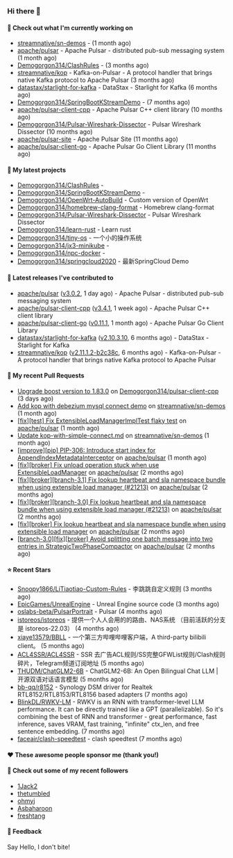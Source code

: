 ### Hi there 👋

#### 👷 Check out what I'm currently working on

- [streamnative/sn-demos](https://github.com/streamnative/sn-demos) -  (1 month ago)
- [apache/pulsar](https://github.com/apache/pulsar) - Apache Pulsar - distributed pub-sub messaging system (1 month ago)
- [Demogorgon314/ClashRules](https://github.com/Demogorgon314/ClashRules) -  (3 months ago)
- [streamnative/kop](https://github.com/streamnative/kop) - Kafka-on-Pulsar - A protocol handler that brings native Kafka protocol to Apache Pulsar (3 months ago)
- [datastax/starlight-for-kafka](https://github.com/datastax/starlight-for-kafka) - DataStax - Starlight for Kafka (6 months ago)
- [Demogorgon314/SpringBootKStreamDemo](https://github.com/Demogorgon314/SpringBootKStreamDemo) -  (7 months ago)
- [apache/pulsar-client-cpp](https://github.com/apache/pulsar-client-cpp) - Apache Pulsar C&#43;&#43; client library (10 months ago)
- [Demogorgon314/Pulsar-Wireshark-Dissector](https://github.com/Demogorgon314/Pulsar-Wireshark-Dissector) - Pulsar Wireshark Dissector (10 months ago)
- [apache/pulsar-site](https://github.com/apache/pulsar-site) - Apache Pulsar Site (11 months ago)
- [apache/pulsar-client-go](https://github.com/apache/pulsar-client-go) - Apache Pulsar Go Client Library (11 months ago)

#### 🌱 My latest projects

- [Demogorgon314/ClashRules](https://github.com/Demogorgon314/ClashRules) - 
- [Demogorgon314/SpringBootKStreamDemo](https://github.com/Demogorgon314/SpringBootKStreamDemo) - 
- [Demogorgon314/OpenWrt-AutoBuild](https://github.com/Demogorgon314/OpenWrt-AutoBuild) - Custom version of OpenWrt
- [Demogorgon314/homebrew-clang-format](https://github.com/Demogorgon314/homebrew-clang-format) - Homebrew clang-format
- [Demogorgon314/Pulsar-Wireshark-Dissector](https://github.com/Demogorgon314/Pulsar-Wireshark-Dissector) - Pulsar Wireshark Dissector
- [Demogorgon314/learn-rust](https://github.com/Demogorgon314/learn-rust) - Learn rust
- [Demogorgon314/tiny-os](https://github.com/Demogorgon314/tiny-os) - 一个小的操作系统
- [Demogorgon314/jx3-minikube](https://github.com/Demogorgon314/jx3-minikube) - 
- [Demogorgon314/npc-docker](https://github.com/Demogorgon314/npc-docker) - 
- [Demogorgon314/springcloud2020](https://github.com/Demogorgon314/springcloud2020) - 最新SpringCloud Demo

#### 🔭 Latest releases I've contributed to

- [apache/pulsar](https://github.com/apache/pulsar) ([v3.0.2](https://github.com/apache/pulsar/releases/tag/v3.0.2), 1 day ago) - Apache Pulsar - distributed pub-sub messaging system
- [apache/pulsar-client-cpp](https://github.com/apache/pulsar-client-cpp) ([v3.4.1](https://github.com/apache/pulsar-client-cpp/releases/tag/v3.4.1), 1 week ago) - Apache Pulsar C&#43;&#43; client library
- [apache/pulsar-client-go](https://github.com/apache/pulsar-client-go) ([v0.11.1](https://github.com/apache/pulsar-client-go/releases/tag/v0.11.1), 1 month ago) - Apache Pulsar Go Client Library
- [datastax/starlight-for-kafka](https://github.com/datastax/starlight-for-kafka) ([v2.10.3.10](https://github.com/datastax/starlight-for-kafka/releases/tag/v2.10.3.10), 6 months ago) - DataStax - Starlight for Kafka
- [streamnative/kop](https://github.com/streamnative/kop) ([v2.11.1.2-b2c38c](https://github.com/streamnative/kop/releases/tag/v2.11.1.2-b2c38c), 6 months ago) - Kafka-on-Pulsar - A protocol handler that brings native Kafka protocol to Apache Pulsar

#### 🔨 My recent Pull Requests

- [Upgrade boost version to 1.83.0](https://github.com/Demogorgon314/pulsar-client-cpp/pull/4) on [Demogorgon314/pulsar-client-cpp](https://github.com/Demogorgon314/pulsar-client-cpp) (3 days ago)
- [Add kop with debezium mysql connect demo](https://github.com/streamnative/sn-demos/pull/10) on [streamnative/sn-demos](https://github.com/streamnative/sn-demos) (1 month ago)
- [[fix][test] Fix ExtensibleLoadManagerImplTest flaky test](https://github.com/apache/pulsar/pull/21479) on [apache/pulsar](https://github.com/apache/pulsar) (1 month ago)
- [Update kop-with-simple-connect.md](https://github.com/streamnative/sn-demos/pull/8) on [streamnative/sn-demos](https://github.com/streamnative/sn-demos) (1 month ago)
- [[improve][pip] PIP-306: Introduce start index for AppendIndexMetadataInterceptor](https://github.com/apache/pulsar/pull/21381) on [apache/pulsar](https://github.com/apache/pulsar) (1 month ago)
- [[fix][broker] Fix unload operation stuck when use ExtensibleLoadManager](https://github.com/apache/pulsar/pull/21332) on [apache/pulsar](https://github.com/apache/pulsar) (2 months ago)
- [[fix][broker][branch-3.1] Fix lookup heartbeat and sla namespace bundle when using extensible load manager (#21213)](https://github.com/apache/pulsar/pull/21314) on [apache/pulsar](https://github.com/apache/pulsar) (2 months ago)
- [[fix][broker][branch-3.0] Fix lookup heartbeat and sla namespace bundle when using extensible load manager (#21213)](https://github.com/apache/pulsar/pull/21313) on [apache/pulsar](https://github.com/apache/pulsar) (2 months ago)
- [[fix][broker] Fix lookup heartbeat and sla namespace bundle when using extensible load manager](https://github.com/apache/pulsar/pull/21213) on [apache/pulsar](https://github.com/apache/pulsar) (2 months ago)
- [[branch-3.0][fix][broker] Avoid splitting one batch message into two entries in StrategicTwoPhaseCompactor](https://github.com/apache/pulsar/pull/21156) on [apache/pulsar](https://github.com/apache/pulsar) (2 months ago)

#### ⭐ Recent Stars

- [Snoopy1866/LiTiaotiao-Custom-Rules](https://github.com/Snoopy1866/LiTiaotiao-Custom-Rules) - 李跳跳自定义规则 (3 months ago)
- [EpicGames/UnrealEngine](https://github.com/EpicGames/UnrealEngine) - Unreal Engine source code (3 months ago)
- [oslabs-beta/PulsarPortrait](https://github.com/oslabs-beta/PulsarPortrait) - Pulsar (4 months ago)
- [istoreos/istoreos](https://github.com/istoreos/istoreos) - 提供一个人人会用的的路由、NAS系统 （目前活跃的分支是 istoreos-22.03） (4 months ago)
- [xiaye13579/BBLL](https://github.com/xiaye13579/BBLL) - 一个第三方哔哩哔哩客户端，A third-party bilibili client。 (5 months ago)
- [ACL4SSR/ACL4SSR](https://github.com/ACL4SSR/ACL4SSR) - SSR 去广告ACL规则/SS完整GFWList规则/Clash规则碎片，Telegram频道订阅地址 (5 months ago)
- [THUDM/ChatGLM2-6B](https://github.com/THUDM/ChatGLM2-6B) - ChatGLM2-6B: An Open Bilingual Chat LLM | 开源双语对话语言模型 (5 months ago)
- [bb-qq/r8152](https://github.com/bb-qq/r8152) - Synology DSM driver for Realtek RTL8152/RTL8153/RTL8156 based adapters (7 months ago)
- [BlinkDL/RWKV-LM](https://github.com/BlinkDL/RWKV-LM) - RWKV is an RNN with transformer-level LLM performance. It can be directly trained like a GPT (parallelizable). So it&#39;s combining the best of RNN and transformer - great performance, fast inference, saves VRAM, fast training, &#34;infinite&#34; ctx_len, and free sentence embedding. (7 months ago)
- [faceair/clash-speedtest](https://github.com/faceair/clash-speedtest) - clash speedtest (7 months ago)

#### ❤️ These awesome people sponsor me (thank you!)


#### 👯 Check out some of my recent followers

- [1Jack2](https://github.com/1Jack2)
- [thetumbled](https://github.com/thetumbled)
- [ohmyj](https://github.com/ohmyj)
- [Asbaharoon](https://github.com/Asbaharoon)
- [freshtang](https://github.com/freshtang)

#### 💬 Feedback

Say Hello, I don't bite!

